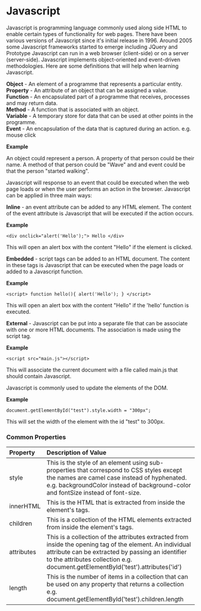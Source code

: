 # Javascript

Javascript is programming language commonly used along side HTML to enable certain types of functionality for web pages. There have been various versions of Javascript since it's initial release in 1996. Around 2005 some Javascript frameworks started to emerge including JQuery and Prototype Javascript can run in a web browser \(client-side\) or on a server \(server-side\). Javascript implements object-oriented and event-driven methodologies. Here are some definitions that will help when learning Javascript.

**Object** - An element of a programme that represents a particular entity.  
**Property** - An attribute of an object that can be assigned a value.  
**Function** - An encapsulated part of a programme that receives, processes and may return data.  
**Method** - A function that is associated with an object.  
**Variable** - A temporary store for data that can be used at other points in the programme.  
**Event** - An encapsulation of the data that is captured during an action. e.g. mouse click

**Example**

An object could represent a person. A property of that person could be their name. A method of that person could be "Wave" and and event could be that the person "started walking".

Javascript will response to an event that could be executed when the web page loads or when the user performs an action in the browser. Javascript can be applied in three main ways:

**Inline** - an event attribute can be added to any HTML element. The content of the event attribute is Javascript that will be executed if the action occurs.

**Example**

`<div onclick="alert('Hello');"> Hello </div>`

This will open an alert box with the content "Hello" if the element is clicked.

**Embedded** - script tags can be added to an HTML document. The content in these tags is Javascript that can be executed when the page loads or added to a Javascript function.

**Example**

`<script> function hello(){ alert('Hello'); } </script>`

This will open an alert box with the content "Hello" if the 'hello' function is executed.

**External** - Javascript can be put into a separate file that can be associate with one or more HTML documents. The association is made using the script tag.

**Example**

`<script src="main.js"></script>`

This will associate the current document with a file called main.js that should contain Javascript.

Javascript is commonly used to update the elements of the DOM.

**Example**

`document.getElementById("test").style.width = "300px";`

This will set the width of the element with the id "test" to 300px.

### Common Properties

| Property | Description of Value |
| :--- | :--- |
| style | This is the style of an element using sub-properties that correspond to CSS styles except the names are camel case instead of hyphenated. e.g. backgroundColor instead of background-color and fontSize instead of font-size. |
| innerHTML | This is the HTML that is extracted from inside the element's tags. |
| children | This is a collection of the HTML elements extracted from inside the element's tags. |
| attributes | This is a collection of the attributes extracted from inside the opening tag of the element. An individual attribute can be extracted by passing an identifier to the attributes collection e.g. document.getElementById\('test'\).attributes\('id'\) |
| length | This is the number of items in a collection that can be used on any property that returns a collection e.g. document.getElementById\('test'\).children.length |



